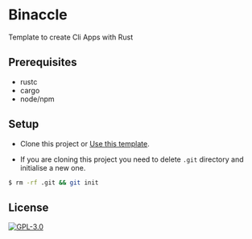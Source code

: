# Binaccle

Template to create Cli Apps with Rust

## Prerequisites

- rustc
- cargo
- node/npm

## Setup

- Clone this project or [Use this template](https://github.com/rajatsharma/binnacle/generate).

- If you are cloning this project you need to delete `.git` directory and initialise a new one.

```sh
$ rm -rf .git && git init
```

## License

[![GPL-3.0](https://img.shields.io/badge/-GPL3-black?style=flat-square)](https://github.com/rajatsharma/binnacle/blob/master/COPYING)
